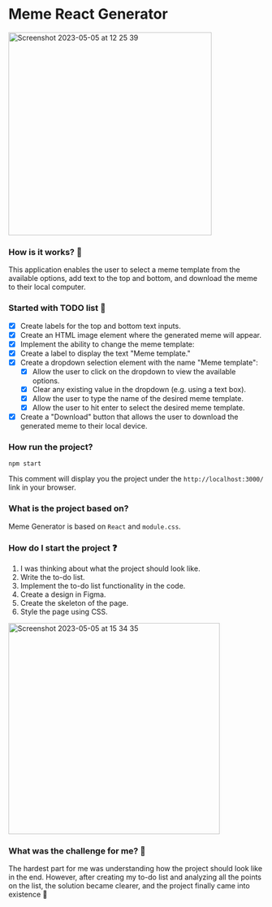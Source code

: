 # Meme React Generator

<img width="400" alt="Screenshot 2023-05-05 at 12 25 39" src="https://user-images.githubusercontent.com/58802893/236435541-28e0ba4c-a63b-4158-a3ac-41d2bd1b59a0.png">

### How is it works? 🤔

This application enables the user to select a meme template from the available options, add text to the top and bottom, and download the meme to their local computer.

### Started with TODO list 🧐


 - [x] Create labels for the top and bottom text inputs.
 - [x] Create an HTML image element where the generated meme will appear.
 - [x] Implement the ability to change the meme template:
  - [x] Create a label to display the text "Meme template."
  - [x] Create a dropdown selection element with the name "Meme template":
    - [x] Allow the user to click on the dropdown to view the available options.
    - [x] Clear any existing value in the dropdown (e.g. using a text box).
    - [x] Allow the user to type the name of the desired meme template.
    - [x] Allow the user to hit enter to select the desired meme template.
 - [x] Create a "Download" button that allows the user to download the generated meme to their local device.

### How run the project?

`npm start`

This comment will display you the project under the `http://localhost:3000/` link in your browser.

### What is the project based on?

Meme Generator is based on `React` and `module.css`.

### How do I start the project ❓
1. I was thinking about what the project should look like.
2. Write the to-do list.
3. Implement the to-do list functionality in the code.
4. Create a design in Figma.
5. Create the skeleton of the page.
6. Style the page using CSS.

<img width="416" alt="Screenshot 2023-05-05 at 15 34 35" src="https://user-images.githubusercontent.com/58802893/236472179-86f975fc-511e-4573-81c7-5bc0971ab682.png">

### What was the challenge for me? 🤯

The hardest part for me was understanding how the project should look like in the end. However, after creating my to-do list and analyzing all the points on the list, the solution became clearer, and the project finally came into existence 🙂
